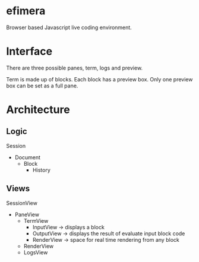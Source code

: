 # efimera

Browser based Javascript live coding environment.

# Interface

There are three possible panes, term, logs and preview.

Term is made up of blocks. Each block has a preview box. Only one preview box can be set as a full pane.

# Architecture

## Logic

Session
  + Document
    + Block
	  + History

## Views

SessionView
  + PaneView
    + TermView
      + InputView -> displays a block
      + OutputView -> displays the result of evaluate input block code
      + RenderView -> space for real time rendering from any block
    + RenderView
    + LogsView
